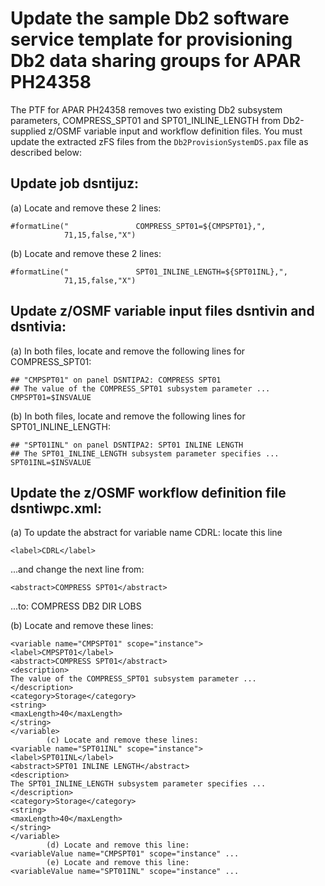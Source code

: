 # Update the sample Db2 software service template for provisioning Db2 data sharing groups for APAR PH24358

The PTF for APAR PH24358 removes two existing Db2 subsystem parameters, COMPRESS_SPT01 and SPT01_INLINE_LENGTH from Db2-supplied z/OSMF variable input and workflow definition files. You must update the extracted zFS files from the `Db2ProvisionSystemDS.pax` file as described below:

## Update job dsntijuz:

(a) Locate and remove these 2 lines:

    #formatLine("               COMPRESS_SPT01=${CMPSPT01},",
                71,15,false,"X")      

(b) Locate and remove these 2 lines:

    #formatLine("               SPT01_INLINE_LENGTH=${SPT01INL},",  
                71,15,false,"X") 


## Update z/OSMF variable input files dsntivin and dsntivia: 

(a) In both files, locate and remove the following lines for COMPRESS_SPT01:

    ## "CMPSPT01" on panel DSNTIPA2: COMPRESS SPT01
    ## The value of the COMPRESS_SPT01 subsystem parameter ...
    CMPSPT01=$INSVALUE

(b) In both files, locate and remove the following lines for SPT01_INLINE_LENGTH:
 
    ## "SPT01INL" on panel DSNTIPA2: SPT01 INLINE LENGTH     
    ## The SPT01_INLINE_LENGTH subsystem parameter specifies ... 
    SPT01INL=$INSVALUE                                       
 

## Update the z/OSMF workflow definition file dsntiwpc.xml:

(a) To update the abstract for variable name CDRL: locate this line

    <label>CDRL</label>

...and change the next line from:

    <abstract>COMPRESS SPT01</abstract>

...to:
    <abstract>COMPRESS DB2 DIR LOBS</abstract>
        
(b) Locate and remove these lines: 
 
    <variable name="CMPSPT01" scope="instance">
    <label>CMPSPT01</label>
    <abstract>COMPRESS SPT01</abstract>
    <description>
    The value of the COMPRESS_SPT01 subsystem parameter ...
    </description>
    <category>Storage</category>
    <string>
    <maxLength>40</maxLength>
    </string>
    </variable>
            (c) Locate and remove these lines: 
    <variable name="SPT01INL" scope="instance">
    <label>SPT01INL</label>
    <abstract>SPT01 INLINE LENGTH</abstract>
    <description>
    The SPT01_INLINE_LENGTH subsystem parameter specifies ...
    </description>
    <category>Storage</category>
    <string>
    <maxLength>40</maxLength>
    </string>
    </variable>
            (d) Locate and remove this line: 
    <variableValue name="CMPSPT01" scope="instance" ...
            (e) Locate and remove this line: 
    <variableValue name="SPT01INL" scope="instance" ...
